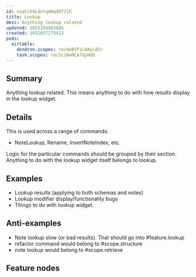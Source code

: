 ```yaml
---
id: nzqCi64LGetqAWqdDT2lK
title: Lookup
desc: Anything lookup related
updated: 1655394965885
created: 1631657275412
pods:
  airtable:
    dendron.scopes: recdeBYF1cA0yL8Sr
    task.scopes: recSc2AwMLA7GpNdD
---
```


## Summary

Anything lookup related. This means anything to do with how results display in the lookup widget. 

## Details
This is used across a range of commands:
- NoteLookup, Rename, InsertNoteIndex, etc.

Logic for the particular commands should be grouped by their section. Anything to do with the lookup widget itself belongs to lookup.

## Examples
- Lookup results (applying to both schemas and notes)
- Lookup modifier display/functionality bugs 
- Things to do with lookup widget.

## Anti-examples
- Note lookup slow (or bad results). That should go into #feature.lookup
- refactor command would belong to #scope.structure
- note lookup would belong to #scope.retrieve

## Feature nodes
